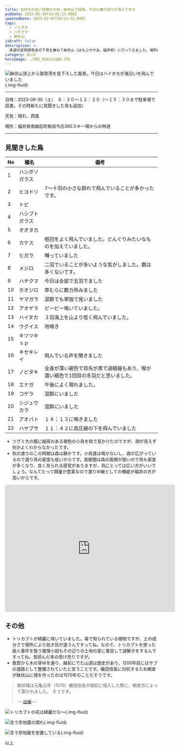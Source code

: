 ```yaml
---
title: 気持ちの良い秋晴れの中、鉢伏山で探鳥。今日も鷹の渡りが見えて幸せ
pubDate: 2023-09-30T19:02:13.000Z
updatedDate: 2025-02-07T18:21:32.000Z
tags:
  - ノビタキ
  - ハチクマ
  - 鉢伏山
isDraft: false
description: >-
  来週の定例探鳥会の下見を兼ねて鉢伏山（はちぶせやま、福井県）に行ってきました。場所は今庄３６５スキー場の上です。言奈（いうな）地蔵から鉢伏山の頂上であるスキー場のてっぺんに歩いて行くと、そこには広場があり日本海の敦賀湾若狭湾が見渡せませました。今日もハチクマ、ハイタカなど鷹の渡りが見えました。ススキ原ではノビタキ（第1回冬羽根）が二羽いました。終了後、あまりに気持ちがいいので、そのまま椅子で読書をしていると、エナガちゃん達が「鷹が出たよ」と教えてくれます。上を見るとハチクマが飛んでいきます。目がいいね〜っていつも感心します。
category: Bird
heroImage: ./IMG_9543x1200.JPG
---
```


![鉢伏山頂上から敦賀湾を見下ろした風景。今日はハイタカが海沿いを飛んでいました](https://object-storage.tyo2.conoha.io/v1/nc_938a9d00d6004f1390c354d4a15ef25b/blog-astro-assets/blog-images/IMG_9543x1200.JPG){.img-fluid}

------

日時：2023-09-30（土）　８：３０〜１２：２０（〜１５：３０まで駐車場で読書。その時新たに見聞きした鳥も追加）

天気：晴れ、西風

場所：福井県南越前町板垣今庄365スキー場からの林道

------

## 見聞きした鳥

| No   | 種名           | 備考                                                         |
| ---- | -------------- | ------------------------------------------------------------ |
| 1    | ハシボソガラス |                                                              |
| 2    | ヒヨドリ       | 7〜十羽の小さな群れで飛んでいることが多かったです。          |
| 3    | トビ           |                                                              |
| 4    | ハシブトガラス |                                                              |
| 5    | オオタカ       |                                                              |
| 6    | カケス         | 樹冠をよく飛んでいました。どんぐりみたいなものを加えていました。 |
| 7    | ヒガラ         | 囀っていました                                               |
| 8    | メジロ         | 二羽でいることが多いような気がしました。数は多くないです。   |
| 9    | ハチクマ       | 今日は全部で五羽でました                                     |
| 10   | ホオジロ       | 草むらに数カ所みました                                       |
| 11   | ヤマガラ       | 混群でも単独で見いました                                     |
| 12   | アオゲラ       | ピーピー鳴いていました。                                     |
| 13   | ハイタカ       | ３羽海上を山より低く飛んでいました。                         |
| 14   | ウグイス       | 地鳴き                                                       |
| 15   | キツツキｓｐ   |                                                              |
| 16   | キセキレイ     | 飛んでいる声を聞きました                                     |
| 17   | ノビタキ       | 全身が薄い褐色で目先が黒で過眼線もあり、喉が濃い褐色で1回目の冬羽だと思いました。 |
| 18   | エナガ         | 午後によく現れました。                                       |
| 19   | コゲラ         | 混群にいました                                               |
| 20   | シジュウカラ   | 混群にいました                                               |
| 21   | アオバト       | １４：１３に鳴きました                                       |
| 22   | ハヤブサ       | １１：４２に高圧線の下を飛んでいました                       |

- ツグミ大の腹に縦斑のある褐色の小鳥を梢で見かけたのですが、顔が見えず何かよくわからなかったです。
- 秋の渡りのこの時期は森は静かです。小鳥達は鳴かないし、森が広がっているので渡り鳥の密度も低いからです。首都圏は森の面積が狭いので鳥も密度が多くなり、良く見られる感覚がありますが、鳥にとっては広い方がいいでしょう。なんてたって餌量が豊富なので渡り中継としての機能が福井の方が高いからです。

<iframe src="https://www.facebook.com/plugins/video.php?height=420&href=https%3A%2F%2Fwww.facebook.com%2F100007482843025%2Fvideos%2F286607854140023%2F&show_text=false&width=560&t=0" width="560" height="420" style="border:none;overflow:hidden" scrolling="no" frameborder="0" allowfullscreen="true" allow="autoplay; clipboard-write; encrypted-media; picture-in-picture; web-share" allowFullScreen="true"></iframe>




## その他

- トリカブトが綺麗に咲いていました。毒で知られている植物ですが、土の成分さで場所により効き目が違うんですってね。なので、トリカブトを使った殺人事件を扱う推理小説もその辺りの土地の差に着目して謎解きをするんですってね。昔読んだ本の受け売りですが。
- 敦賀から木の芽峠を通り、越前にでた山道は歴史があり、1200年前にはサブの道路として整備されていたと言うことです。織田信長に対抗するため朝倉が鉢伏山に城を作ったのは1570年のことだそうです。

> 鉢伏城は元亀元年（1570）織田信長が越前に侵入した際に、朝倉方によって築かれました。 そうです。
>
> ---[出展](http://kyubay46.blog.fc2.com/blog-entry-210.html)---


![トリカブトの花は綺麗だな〜](https://object-storage.tyo2.conoha.io/v1/nc_938a9d00d6004f1390c354d4a15ef25b/blog-astro-assets/blog-images/IMG_9545x1200.JPG){.img-fluid}



![言う奈地蔵の謂れ](https://object-storage.tyo2.conoha.io/v1/nc_938a9d00d6004f1390c354d4a15ef25b/blog-astro-assets/blog-images/IMG_9528x1200.JPG){.img-fluid}

![言う奈地蔵を安置している](https://object-storage.tyo2.conoha.io/v1/nc_938a9d00d6004f1390c354d4a15ef25b/blog-astro-assets/blog-images/IMG_9527x1200.JPG){.img-fluid}



以上
